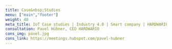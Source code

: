```yaml
---
title: Case&nbsp;Studies
menu: ["main","footer"]
weight: 40
meta_title: IoT Case studies | Industry 4.0 | Smart company | HARDWARIO
consultation: Pavel Hübner, CEO HARDWARIO
cons_img: pavel.jpg
cons_link: https://meetings.hubspot.com/pavel-hubner
---
```

